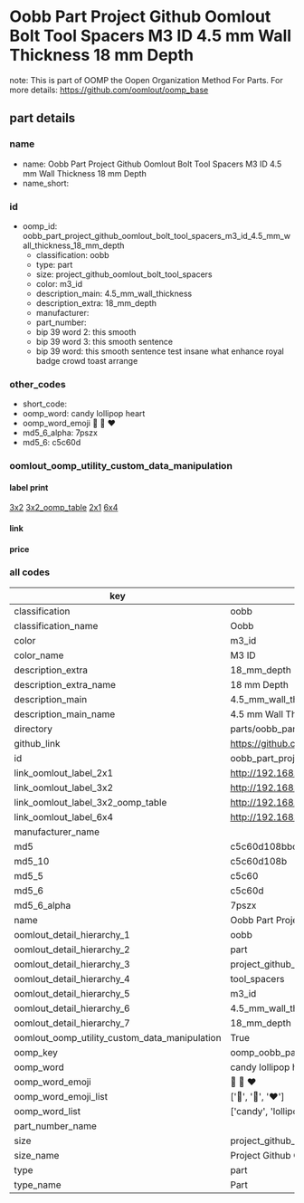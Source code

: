# Oobb Part Project Github Oomlout Bolt Tool Spacers M3 ID 4.5 mm Wall Thickness 18 mm Depth  

note: This is part of OOMP the Oopen Organization Method For Parts. For more details: https://github.com/oomlout/oomp_base

##  part details
  







### name
* name: Oobb Part Project Github Oomlout Bolt Tool Spacers M3 ID 4.5 mm Wall Thickness 18 mm Depth
* name_short: 
### id
* oomp_id: oobb_part_project_github_oomlout_bolt_tool_spacers_m3_id_4.5_mm_wall_thickness_18_mm_depth
  * classification: oobb
  * type: part
  * size: project_github_oomlout_bolt_tool_spacers
  * color: m3_id
  * description_main: 4.5_mm_wall_thickness
  * description_extra: 18_mm_depth
  * manufacturer: 
  * part_number: 
  * bip 39 word 2: this smooth
  * bip 39 word 3: this smooth sentence
  * bip 39 word: this smooth sentence test insane what enhance royal badge crowd toast arrange

### other_codes
* short_code: 
* oomp_word: candy lollipop heart
* oomp_word_emoji :candy: :lollipop: :heart:
* md5_6_alpha: 7pszx
* md5_6: c5c60d






### oomlout_oomp_utility_custom_data_manipulation
#### label print
[3x2](http://192.168.1.245:1112/?label=oomp%207pszx)
[3x2_oomp_table](http://192.168.1.108:1112/?label=oomp%207pszx)
[2x1](http://192.168.1.242:1112/?label=oomp%207pszx)
[6x4](http://192.168.1.55:1112/?label=oomp%207pszx)    

#### link

                              

#### price







### all codes 
| key | value |  
| --- | --- |  
| classification | oobb |  
| classification_name | Oobb |  
| color | m3_id |  
| color_name | M3 ID |  
| description_extra | 18_mm_depth |  
| description_extra_name | 18 mm Depth |  
| description_main | 4.5_mm_wall_thickness |  
| description_main_name | 4.5 mm Wall Thickness |  
| directory | parts/oobb_part_project_github_oomlout_bolt_tool_spacers_m3_id_4.5_mm_wall_thickness_18_mm_depth |  
| github_link | https://github.com/oomlout/oomlout_oomp_part_src/tree/main/parts/oobb_part_project_github_oomlout_bolt_tool_spacers_m3_id_4.5_mm_wall_thickness_18_mm_depth |  
| id | oobb_part_project_github_oomlout_bolt_tool_spacers_m3_id_4.5_mm_wall_thickness_18_mm_depth |  
| link_oomlout_label_2x1 | http://192.168.1.242:1112/?label=oomp%207pszx |  
| link_oomlout_label_3x2 | http://192.168.1.245:1112/?label=oomp%207pszx |  
| link_oomlout_label_3x2_oomp_table | http://192.168.1.108:1112/?label=oomp%207pszx |  
| link_oomlout_label_6x4 | http://192.168.1.55:1112/?label=oomp%207pszx |  
| manufacturer_name |  |  
| md5 | c5c60d108bbca953e73a7df987f33f06 |  
| md5_10 | c5c60d108b |  
| md5_5 | c5c60 |  
| md5_6 | c5c60d |  
| md5_6_alpha | 7pszx |  
| name | Oobb Part Project Github Oomlout Bolt Tool Spacers M3 ID 4.5 mm Wall Thickness 18 mm Depth |  
| oomlout_detail_hierarchy_1 | oobb |  
| oomlout_detail_hierarchy_2 | part |  
| oomlout_detail_hierarchy_3 | project_github_bolt |  
| oomlout_detail_hierarchy_4 | tool_spacers |  
| oomlout_detail_hierarchy_5 | m3_id |  
| oomlout_detail_hierarchy_6 | 4.5_mm_wall_thickness |  
| oomlout_detail_hierarchy_7 | 18_mm_depth |  
| oomlout_oomp_utility_custom_data_manipulation | True |  
| oomp_key | oomp_oobb_part_project_github_oomlout_bolt_tool_spacers_m3_id_4.5_mm_wall_thickness_18_mm_depth |  
| oomp_word | candy lollipop heart |  
| oomp_word_emoji | :candy: :lollipop: :heart: |  
| oomp_word_emoji_list | [':candy:', ':lollipop:', ':heart:'] |  
| oomp_word_list | ['candy', 'lollipop', 'heart'] |  
| part_number_name |  |  
| size | project_github_oomlout_bolt_tool_spacers |  
| size_name | Project Github Oomlout Bolt Tool Spacers |  
| type | part |  
| type_name | Part |  
